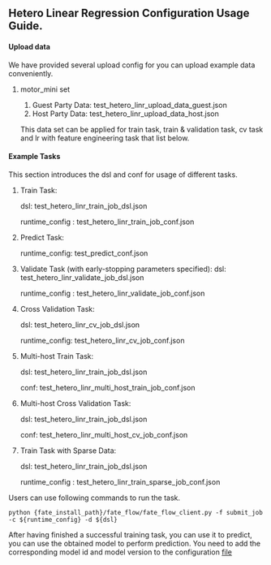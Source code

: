 ## Hetero Linear Regression Configuration Usage Guide.

#### Upload data

We have provided several upload config for you can upload example data conveniently.

1. motor_mini set
    1. Guest Party Data: test_hetero_linr_upload_data_guest.json
    2. Host Party Data: test_hetero_linr_upload_data_host.json

    This data set can be applied for train task, train & validation task, cv task and lr with feature engineering task that list below.

#### Example Tasks

This section introduces the dsl and conf for usage of different tasks.

1. Train Task:

    dsl: test_hetero_linr_train_job_dsl.json

    runtime_config : test_hetero_linr_train_job_conf.json

2. Predict Task:

    runtime_config: test_predict_conf.json

3. Validate Task (with early-stopping parameters specified):
    dsl: test_hetero_linr_validate_job_dsl.json

    runtime_config : test_hetero_linr_validate_job_conf.json

4. Cross Validation Task:

    dsl: test_hetero_linr_cv_job_dsl.json

    runtime_config: test_hetero_linr_cv_job_conf.json

5. Multi-host Train Task:

    dsl: test_hetero_linr_train_job_dsl.json

    conf: test_hetero_linr_multi_host_train_job_conf.json

6. Multi-host Cross Validation Task:

    dsl: test_hetero_linr_train_job_dsl.json

    conf: test_hetero_linr_multi_host_cv_job_conf.json

7. Train Task with Sparse Data:
    
     dsl: test_hetero_linr_train_job_dsl.json

    runtime_config : test_hetero_linr_train_sparse_job_conf.json


Users can use following commands to run the task.

    python {fate_install_path}/fate_flow/fate_flow_client.py -f submit_job -c ${runtime_config} -d ${dsl}

After having finished a successful training task, you can use it to predict, you can use the obtained model to perform prediction. You need to add the corresponding model id and model version to the configuration [file](./test_predict_conf.json)